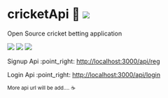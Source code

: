 # cricketApi :cricket_game: <a href="https://instagram.com/r4hul___" title="Follow krr lo yarr" target="_blank"><img src="https://img.shields.io/badge/r4hul___-FFFFFF?style=for-the-badge&logo=instagram&logoColor=000000"></a>
Open Source cricket betting application
<p><img src="https://img.shields.io/static/v1?label=Licence&message=MIT&color=%3CCOLOR%3E"> <img src="https://img.shields.io/static/v1?label=On&message=Nodejs&color=%3CCOLOR%3E"> <img src="https://img.shields.io/static/v1?label=On&message=Socket.io&color=%3CCOLOR%3E"></p>
<p>Signup Api :point_right: <a href="http://localhost:3000/api/reg">http://localhost:3000/api/reg</a></p>
<p>Login Api :point_right: <a href="http://localhost:3000/api/login">http://localhost:3000/api/login</a></p>

<small>More api url will be add.... ☕</small>

